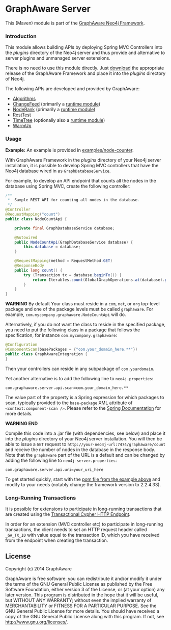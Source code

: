 GraphAware Server
=================

This (Maven) module is part of the [GraphAware Neo4j Framework](https://github.com/graphaware/neo4j-framework).

### Introduction

This module allows building APIs by deploying Spring MVC Controllers into the _plugins_ directory of the Neo4j server and thus provide
and alternative to server plugins and unmanaged server extensions.

There is no need to use this module directly. Just [download](http://graphaware.com/downloads) the appropriate release
of the GraphAware Framework and place it into the _plugins_ directory of Neo4j.

The following APIs are developed and provided by GraphAware:
* [Algorithms](https://github.com/graphaware/neo4j-algorithms)
* [ChangeFeed](https://github.com/graphaware/neo4j-changefeed) (primarily a [runtime module](../runtime))
* [NodeRank](https://github.com/graphaware/neo4j-noderank) (primarily a [runtime module](../runtime))
* [RestTest](https://github.com/graphaware/neo4j-resttest)
* [TimeTree](https://github.com/graphaware/neo4j-timetree) (optionally also a [runtime module](../runtime))
* [WarmUp](https://github.com/graphaware/neo4j-warmup)


### Usage

**Example:** An example is provided in [examples/node-counter](../examples/node-counter).

With GraphAware Framework in the _plugins_ directory of your Neo4j server installation, it is possible to develop Spring
MVC controllers that have the Neo4j database wired in as `GraphDatabaseService`.

For example, to develop an API endpoint that counts all the nodes in the database using Spring MVC, create the following
controller:

```java
/**
 *  Sample REST API for counting all nodes in the database.
 */
@Controller
@RequestMapping("count")
public class NodeCountApi {

    private final GraphDatabaseService database;

    @Autowired
    public NodeCountApi(GraphDatabaseService database) {
        this.database = database;
    }

    @RequestMapping(method = RequestMethod.GET)
    @ResponseBody
    public long count() {
        try (Transaction tx = database.beginTx()) {
            return Iterables.count(GlobalGraphOperations.at(database).getAllNodes());
        }
    }
}
```

**WARNING** By default Your class must reside in a `com`, `net`, or `org` top-level
package and one of the package levels must be called `graphaware`. For example, `com.mycompany.graphaware.NodeCountApi`
will do.

Alternatively, if you do not want the class to reside in the specified package, you need to put the following
class in a package that follows the specification, for instance `com.mycompany.graphaware`:

```java
@Configuration
@ComponentScan(basePackages = {"com.your_domain_here.**"})
public class GraphAwareIntegration {
}
```

Then your controllers can reside in any subpackage of `com.yourdomain`.

Yet another alternative is to add the following line to `neo4j.properties`:
```
com.graphaware.server.api.scan=com.your_domain_here.**
```

The value part of the property is a Spring expression for which packages to scan, typically provided to the `base-package` XML attribute of `<context:component-scan />`. Please refer to the [Spring Documentation](http://docs.spring.io/spring/docs/current/spring-framework-reference/htmlsingle/#beans-java-instantiating-container-scan) for more details.

**WARNING END**

Compile this code into a .jar file (with dependencies, see below) and place it into the _plugins_ directory of your
Neo4j server installation. You will then be able to issue a `GET` request to `http://your-neo4j-url:7474/graphaware/count`
and receive the number of nodes in the database in the response body. Note that the `graphaware` part of the URL is a default
and can be changed by adding the following line  to `neo4j-server.properties`:
```
com.graphaware.server.api.uri=your_uri_here
```

To get started quickly, start with the [pom file from the example above](https://github.com/graphaware/neo4j-framework/blob/master/examples/node-counter/pom.xml) and modify to your needs (notably change the framework version to 2.2.4.33).

### Long-Running Transactions

It is possible for extensions to participate in long-running transactions that are created using the [Transactional Cypher HTTP Endpoint](http://neo4j.com/docs/stable/rest-api-transactional.html).

In order for an extension (MVC controller etc) to participate in long-running transactions, the client needs to set an HTTP request header
called `_GA_TX_ID` with value equal to the transaction ID, which you have received from the endpoint when creating the transaction.

License
-------

Copyright (c) 2014 GraphAware

GraphAware is free software: you can redistribute it and/or modify it under the terms of the GNU General Public License
as published by the Free Software Foundation, either version 3 of the License, or (at your option) any later version.
This program is distributed in the hope that it will be useful, but WITHOUT ANY WARRANTY; without even the implied
warranty of MERCHANTABILITY or FITNESS FOR A PARTICULAR PURPOSE. See the GNU General Public License for more details.
You should have received a copy of the GNU General Public License along with this program.
If not, see <http://www.gnu.org/licenses/>.
